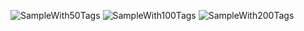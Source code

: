﻿![SampleWith50Tags](../Samples/50_tags_cloud.png)
![SampleWith100Tags](../Samples/100_tags_cloud.png)
![SampleWith200Tags](../Samples/200_tags_cloud.png)
